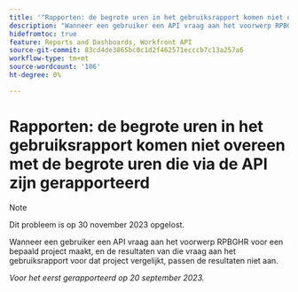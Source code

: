 ```yaml
---
title: '"Rapporten: de begrote uren in het gebruiksrapport komen niet overeen met de begrote uren die via de API zijn gerapporteerd'
description: "Wanneer een gebruiker een API vraag aan het voorwerp RPBGHR voor een bepaald project maakt, en de resultaten van die vraag aan het gebruiksrapport voor dat project vergelijkt, passen de resultaten niet aan. "
hidefromtoc: true
feature: Reports and Dashboards, Workfront API
source-git-commit: 83cd4de3865bc0c1d2f462571ecccb7c13a257a6
workflow-type: tm+mt
source-wordcount: '106'
ht-degree: 0%

---
```



# Rapporten: de begrote uren in het gebruiksrapport komen niet overeen met de begrote uren die via de API zijn gerapporteerd

>[!NOTE]
>
>Dit probleem is op 30 november 2023 opgelost.

Wanneer een gebruiker een API vraag aan het voorwerp RPBGHR voor een bepaald project maakt, en de resultaten van die vraag aan het gebruiksrapport voor dat project vergelijkt, passen de resultaten niet aan.

_Voor het eerst gerapporteerd op 20 september 2023._
